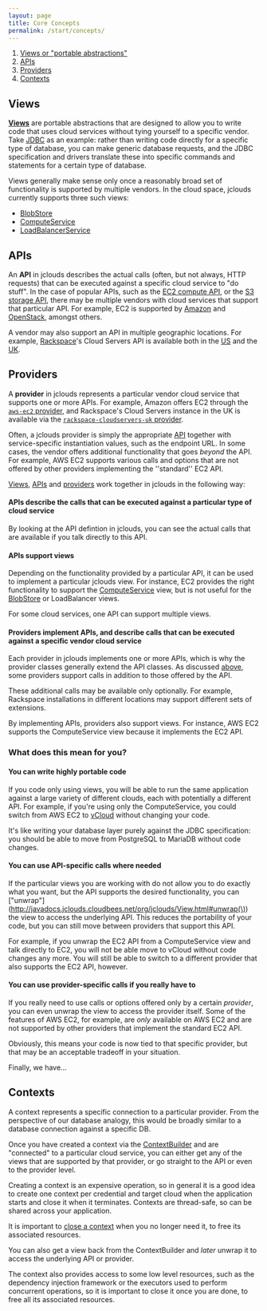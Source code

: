 ```yaml
---
layout: page
title: Core Concepts
permalink: /start/concepts/
---
```


1. [Views or "portable abstractions"](#views)
1. [APIs](#apis)
1. [Providers](#providers)
1. [Contexts](#contexts)

## <a id="views"></a>Views

[**Views**](http://javadocs.jclouds.cloudbees.net/org/jclouds/View.html) are portable abstractions that are designed to allow you to write code that uses cloud services without tying yourself to a specific vendor. Take [JDBC](http://docs.oracle.com/javase/7/docs/technotes/guides/jdbc/index.html) as an example: rather than writing code directly for a specific type of database, you can make generic database requests, and the JDBC specification and drivers translate these into specific commands and statements for a certain type of database.

Views generally make sense only once a reasonably broad set of functionality is supported by multiple vendors. In the cloud space, jclouds currently supports three such views:

 * [BlobStore](/start/blobstore/)
 * [ComputeService](/start/compute/)
 * [LoadBalancerService](http://javadocs.jclouds.cloudbees.net/org/jclouds/loadbalancer/LoadBalancerService.html)

## <a id="apis"></a>APIs

An **API** in jclouds describes the actual calls (often, but not always, HTTP requests) that can be executed against a specific cloud service to "do stuff". In the case of popular APIs, such as the [EC2 compute API](http://javadocs.jclouds.cloudbees.net/org/jclouds/ec2/EC2Api.html), or the [S3 storage API](http://javadocs.jclouds.cloudbees.net/org/jclouds/s3/S3Client.html), there may be multiple vendors with cloud services that support that particular API. For example, EC2 is supported by [Amazon](/guides/aws-ec2/) and [OpenStack](/guides/openstack/), amongst others.

A vendor may also support an API in multiple geographic locations. For example, [Rackspace](/guides/rackspace/)'s Cloud Servers API is available both in the [US](/reference/providers/#compute-providers) and the [UK](/reference/providers/#compute-providers).

## <a id="providers"></a>Providers

A **provider** in jclouds represents a particular vendor cloud service that supports one or more APIs. For example, Amazon offers EC2 through the [`aws-ec2` provider](/guides/aws-ec2/), and Rackspace's Cloud Servers instance in the UK is available via the [`rackspace-cloudservers-uk` provider](/reference/providers/#compute-providers).

Often, a jclouds provider is simply the appropriate [API](#apis) together with service-specific instantiation values, such as the endpoint URL. In some cases, the vendor offers additional functionality that goes _beyond_ the API. For example, AWS EC2 supports various calls and options that are not offered by other providers implementing the ''standard'' EC2 API.

[Views](#views), [APIs](#apis) and [providers](#providers) work together in jclouds in the following way:

#### APIs describe the calls that can be executed against a particular type of cloud service

By looking at the API defintion in jclouds, you can see the actual calls that are available if you talk directly to this API.

#### APIs support views

Depending on the functionality provided by a particular API, it can be used to implement a particular jclouds view. For instance, EC2 provides the right functionality to support the [ComputeService](/start/compute/) view, but is not useful for the [BlobStore](/start/blobstore/) or LoadBalancer views.

For some cloud services, one API can support multiple views.

#### Providers implement APIs, and describe calls that can be executed against a specific vendor cloud service

Each provider in jclouds implements one or more APIs, which is why the provider classes generally extend the API classes. As discussed [above](#providers), some providers support calls in addition to those offered by the API.

These additional calls may be available only optionally. For example, Rackspace installations in different locations may support different sets of extensions.

By implementing APIs, providers also support views. For instance, AWS EC2 supports the ComputeService view because it implements the EC2 API.

### What does this mean for you?

#### You can write highly portable code

If you code only using views, you will be able to run the same application against a large variety of different clouds, each with potentially a different API. For example, if you're using only the ComputeService, you could switch from AWS EC2 to [vCloud](/guides/vcloud) without changing your code.

It's like writing your database layer purely against the JDBC specification: you should be able to move from PostgreSQL to MariaDB without code changes.

#### You can use API-specific calls where needed

If the particular views you are working with do not allow you to do exactly what you want, but the API supports the desired functionality, you can ["unwrap"](http://javadocs.jclouds.cloudbees.net/org/jclouds/View.html#unwrap(\)) the view to access the underlying API. This reduces the portability of your code, but you can still move between providers that support this API.

For example, if you unwrap the EC2 API from a ComputeService view and talk directly to EC2, you will not be able move to vCloud without code changes any more. You will still be able to switch to a different provider that also supports the EC2 API, however.

#### You can use provider-specific calls if you really have to

If you really need to use calls or options offered only by a certain _provider_, you can even unwrap the view to access the provider itself. Some of the features of AWS EC2, for example, are _only_ available on AWS EC2 and are not supported by other providers that implement the standard EC2 API.

Obviously, this means your code is now tied to that specific provider, but that may be an acceptable tradeoff in your situation.

Finally, we have...

## <a id="contexts"></a>Contexts

A context represents a specific connection to a particular provider. From the perspective of our database analogy, this would be broadly similar to a database connection against a specific DB.

Once you have created a context via the [ContextBuilder](http://javadocs.jclouds.cloudbees.net/org/jclouds/ContextBuilder.html) and are "connected" to a particular cloud service, you can either get any of the views that are supported by that provider, or go straight to the API or even to the provider level.

Creating a context is an expensive operation, so in general it is a good idea to create one context per credential and target cloud when the application starts and close it when it terminates. Contexts are thread-safe, so can be shared across your application.

It is important to [close a context](http://jclouds-javadocs.elasticbeanstalk.com/org/jclouds/Context.html) when you no longer need it, to free its associated resources.

You can also get a view back from the ContextBuilder and _later_ unwrap it to access the underlying API or provider.

The context also provides access to some low level resources, such as the dependency injection framework or the executors used to perform concurrent operations, so it is important to close it once you are done, to free all its associated resources.
